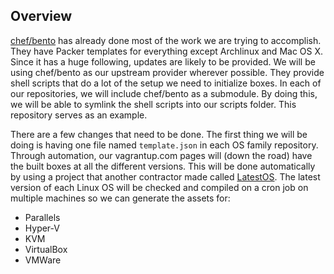 ## Overview

[chef/bento](https://github.com/chef/bento/tree/master/packer_templates) has already done most of the work we are trying to accomplish. They have Packer templates for everything except Archlinux and Mac OS X. Since it has a huge following, updates are likely to be provided. We will be using chef/bento as our upstream provider wherever possible. They provide shell scripts that do a lot of the setup we need to initialize boxes. In each of our repositories, we will include chef/bento as a submodule. By doing this, we will be able to symlink the shell scripts into our scripts folder. This repository serves as an example.

There are a few changes that need to be done. The first thing we will be doing is having one file named `template.json` in each OS family repository. Through automation, our vagrantup.com pages will (down the road) have the built boxes at all the different versions. This will be done automatically by using a project that another contractor made called [LatestOS](https://pypi.org/project/latestos/). The latest version of each Linux OS will be checked and compiled on a cron job on multiple machines so we can generate the assets for:

* Parallels
* Hyper-V
* KVM
* VirtualBox
* VMWare